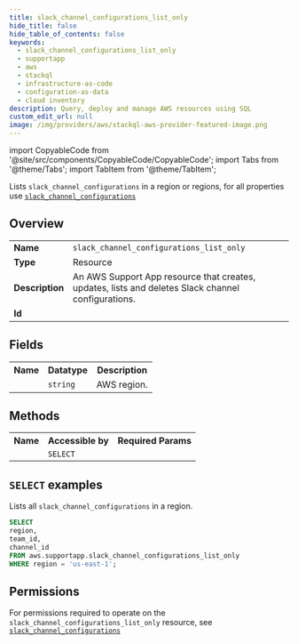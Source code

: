 ```yaml
---
title: slack_channel_configurations_list_only
hide_title: false
hide_table_of_contents: false
keywords:
  - slack_channel_configurations_list_only
  - supportapp
  - aws
  - stackql
  - infrastructure-as-code
  - configuration-as-data
  - cloud inventory
description: Query, deploy and manage AWS resources using SQL
custom_edit_url: null
image: /img/providers/aws/stackql-aws-provider-featured-image.png
---
```


import CopyableCode from '@site/src/components/CopyableCode/CopyableCode';
import Tabs from '@theme/Tabs';
import TabItem from '@theme/TabItem';

Lists <code>slack_channel_configurations</code> in a region or regions, for all properties use <a href="/providers/aws/serviceName/slack_channel_configurations/"><code>slack_channel_configurations</code></a>

## Overview
<table><tbody>
<tr><td><b>Name</b></td><td><code>slack_channel_configurations_list_only</code></td></tr>
<tr><td><b>Type</b></td><td>Resource</td></tr>
<tr><td><b>Description</b></td><td>An AWS Support App resource that creates, updates, lists and deletes Slack channel configurations.</td></tr>
<tr><td><b>Id</b></td><td><CopyableCode code="aws.supportapp.slack_channel_configurations_list_only" /></td></tr>
</tbody></table>

## Fields
<table><tbody><tr><th>Name</th><th>Datatype</th><th>Description</th></tr><tr><td><CopyableCode code="region" /></td><td><code>string</code></td><td>AWS region.</td></tr>
</tbody></table>

## Methods

<table><tbody>
  <tr>
    <th>Name</th>
    <th>Accessible by</th>
    <th>Required Params</th>
  </tr>
  <tr>
    <td><CopyableCode code="list_resources" /></td>
    <td><code>SELECT</code></td>
    <td><CopyableCode code="region" /></td>
  </tr>
</tbody></table>

## `SELECT` examples
Lists all <code>slack_channel_configurations</code> in a region.
```sql
SELECT
region,
team_id,
channel_id
FROM aws.supportapp.slack_channel_configurations_list_only
WHERE region = 'us-east-1';
```


## Permissions

For permissions required to operate on the <code>slack_channel_configurations_list_only</code> resource, see <a href="/providers/aws/supportapp/slack_channel_configurations/#permissions"><code>slack_channel_configurations</code></a>

